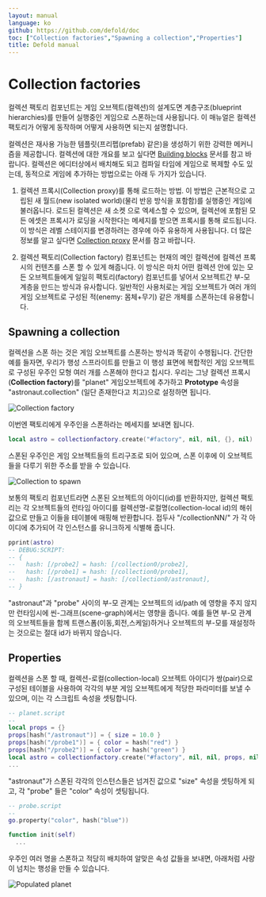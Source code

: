 ```yaml
---
layout: manual
language: ko
github: https://github.com/defold/doc
toc: ["Collection factories","Spawning a collection","Properties"]
title: Defold manual
---
```


# Collection factories
컬렉션 팩토리 컴포넌트는 게임 오브젝트(컬렉션)의 설계도면 계층구조(blueprint hierarchies)를 만들어 실행중인 게임으로 스폰하는데 사용됩니다. 이 매뉴얼은 컬렉션 팩토리가 어떻게 동작하며 어떻게 사용하면 되는지 설명합니다.

컬렉션은 재사용 가능한 템플릿(프리펩(prefab) 같은)을 생성하기 위한 강력한 메커니즘을 제공합니다. 컬렉션에 대한 개요를 보고 싶다면 [Building blocks](/ko/manuals/building-blocks) 문서를 참고 바랍니다. 컬렉션은 에디터상에서 배치해도 되고 컴파일 타임에 게임으로 복제할 수도 있는데, 동적으로 게임에 추가하는 방법으로는 아래 두 가지가 있습니다.

1. 컬렉션 프록시(Collection proxy)를 통해 로드하는 방법. 이 방법은 근본적으로 고립된 새 월드(new isolated world)(물리 반응 방식을 포함함)를 실행중인 게임에 불러옵니다. 로드된 컬렉션은 새 소켓 으로 엑세스할 수 있으며, 컬렉션에 포함된 모든 에셋은 프록시가 로딩을 시작한다는 메세지를 받으면 프록시를 통해 로드됩니다. 이 방식은 레벨 스테이지를 변경하려는 경우에 아주 유용하게 사용됩니다. 더 많은 정보를 알고 싶다면 [Collection proxy](/ko/manuals/collection-proxy) 문서를 참고 바랍니다.

2. 컬렉션 팩토리(Collection factory) 컴포넌트는  현재의 메인 컬렉션에 컬렉션 프록시의 컨텐츠를 스폰 할 수 있게 해줍니다. 이 방식은 마치 어떤 컬렉션 안에 있는 모든 오브젝트들에게 일일히 팩토리(factory) 컴포넌트를 넣어서 오브젝트간 부-모 계층을 만드는 방식과 유사합니다. 일반적인 사용처로는 게임 오브젝트가 여러 개의 게임 오브젝트로 구성된 적(enemy: 몸체+무기) 같은 개체를 스폰하는데 유용합니다.

## Spawning a collection
컬렉션을 스폰 하는 것은 게임 오브젝트를 스폰하는 방식과 똑같이 수행됩니다. 간단한 예를 들자면, 우리가 행성 스프라이트를 만들고 이 행성 표면에 복합적인 게임 오브젝트로 구성된 우주인 모형 여러 개를 스폰해야 한다고 칩시다. 우리는 그냥 컬렉션 프록시(**Collection factory**)를 "planet" 게임오브젝트에 추가하고 **Prototype** 속성을 "astronaut.collection" (일단 존재한다고 치고)으로 설정하면 됩니다.

![Collection factory](/manuals/images/collection_factory/collection_factory_factory.png)

이번엔 팩토리에게 우주인을 스폰하라는 메세지를 보내면 됩니다.

```lua
local astro = collectionfactory.create("#factory", nil, nil, {}, nil)
```
스폰된 우주인은 게임 오브젝트들의 트리구조로 되어 있으며, 스폰 이후에 이 오브젝트들을 다루기 위한 주소를 받을 수 있습니다.

![Collection to spawn](/manuals/images/collection_factory/collection_factory_collection.png)

보통의 팩토리 컴포넌트라면 스폰된 오브젝트의 아이디(id)를 반환하지만, 컬렉션 팩토리는 각 오브젝트들의 런타임 아이디를 컬렉션명-로컬명(collection-local id)의 해쉬값으로 만들고 이들을 테이블에 매핑해 반환합니다. 접두사 "/collectionNN/" 가 각 아이디에 추가되어 각 인스턴스를 유니크하게 식별해 줍니다.

```lua
pprint(astro)
-- DEBUG:SCRIPT:
-- {
--   hash: [/probe2] = hash: [/collection0/probe2],
--   hash: [/probe1] = hash: [/collection0/probe1],
--   hash: [/astronaut] = hash: [/collection0/astronaut],
-- }
```

"astronaut"과 "probe" 사이의 부-모 관계는 오브젝트의 id/path 에 영향을 주지 않지만 런타임시에 씬-그래프(scene-graph)에서는 영향을 줍니다. 예를 들면 부-모 관계의 오브젝트들을 함께 트랜스폼(이동,회전,스케일)하거나 오브젝트의 부-모를 재설정하는 것으로는 절대 id가 바뀌지 않습니다.

## Properties
컬렉션을 스폰 할 때, 컬렉션-로컬(collection-local) 오브젝트 아이디가 쌍(pair)으로 구성된 테이블을 사용하여 각각의 부분 게임 오브젝트에게 적당한 파라미터를 보낼 수 있으며, 이는 각 스크립트 속성을 셋팅합니다.

```lua
-- planet.script
--
local props = {}
props[hash("/astronaut")] = { size = 10.0 }
props[hash("/probe1")] = { color = hash("red") }
props[hash("/probe2")] = { color = hash("green") }
local astro = collectionfactory.create("#factory", nil, nil, props, nil)
...
```
"astronaut"가 스폰된 각각의 인스턴스들은 넘겨진 값으로 "size" 속성을 셋팅하게 되고, 각 "probe" 들은 "color" 속성이 셋팅됩니다.

```lua
-- probe.script
--
go.property("color", hash("blue"))

function init(self)
  ...
```

우주인 여러 명을 스폰하고 적당히 배치하여 알맞은 속성 값들을 보내면, 아래처럼 사랑이 넘치는 행성을 만들 수 있습니다.

![Populated planet](/manuals/images/collection_factory/collection_factory_game.png)
